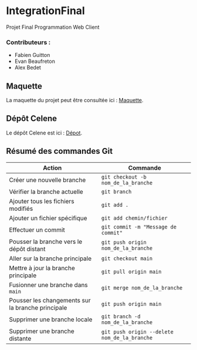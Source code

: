 # IntegrationFinal
Projet Final Programmation Web Client  

### Contributeurs :
- Fabien Guitton
- Evan Beaufreton
- Alex Bedet

## Maquette

La maquette du projet peut être consultée ici : [Maquette](https://xd.adobe.com/view/bd6f061d-30aa-47fa-a2d6-60f421c148ef-e83c/specs/).

## Dépôt Celene

Le dépôt Celene est ici : [Dépot](https://celene.univ-tours.fr/mod/assign/view.php?id=892693).

## Résumé des commandes Git
| Action                                      | Commande                                 |
|---------------------------------------------|------------------------------------------|
| Créer une nouvelle branche                 | `git checkout -b nom_de_la_branche`      |
| Vérifier la branche actuelle               | `git branch`                             |
| Ajouter tous les fichiers modifiés         | `git add .`                              |
| Ajouter un fichier spécifique              | `git add chemin/fichier`         |
| Effectuer un commit                        | `git commit -m "Message de commit"`      |
| Pousser la branche vers le dépôt distant   | `git push origin nom_de_la_branche`      |
| Aller sur la branche principale            | `git checkout main`                      |
| Mettre à jour la branche principale        | `git pull origin main`                   |
| Fusionner une branche dans `main`         | `git merge nom_de_la_branche`            |
| Pousser les changements sur la branche principale | `git push origin main`            |
| Supprimer une branche locale               | `git branch -d nom_de_la_branche`        |
| Supprimer une branche distante             | `git push origin --delete nom_de_la_branche` |
